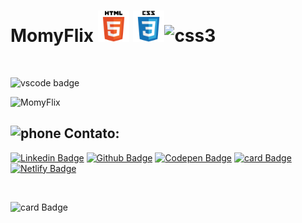
# MomyFlix <img src="https://raw.githubusercontent.com/devicons/devicon/master/icons/html5/html5-original-wordmark.svg" alt="html5" width="50" height="50"/>  <img src="https://raw.githubusercontent.com/devicons/devicon/master/icons/css3/css3-original-wordmark.svg" alt="css3" width="50" height="50"/><img src="https://github.com/martageraldo/awesome-badges/blob/main/img/logoinskape.png" alt="css3" width="50" height="40"/>
<br>

![vscode badge](https://img.shields.io/badge/Made%20with-VSCode-1f425f.svg)

![MomyFlix](https://github.com/martageraldo/momyflix-dio/blob/main/prot%C3%B3tipo.png?raw=true)


## <img src="https://user-images.githubusercontent.com/60014891/168324047-c0ccd0c7-3a0e-45c1-98a1-50ca64b82012.png" alt="phone" width="40"/> Contato: 

[![Linkedin Badge](https://img.shields.io/badge/-LinkedIn-blue?style=social-square&logo=Linkedin&logoColor=white&link=https://www.linkedin.com/in/marta-geraldo/)](https://www.linkedin.com/in/marta-geraldo/)
 [![Github Badge](https://img.shields.io/badge/GitHub--000?style=social&logo=Github&logoColor=&link=https://github.com/martageraldo)](https://github.com/martageraldo)
[![Codepen Badge](https://img.shields.io/badge/-Codepen-black?style=social-square&logo=Codepen&logoColor=white&link=https://codepen.io/martageraldo)](https://codepen.io/martageraldo)
[![card Badge](https://img.shields.io/badge/ProtonMail-8B89CC?style=social-square&logo=protonmail&logoColor=white)](mailto:mggeraldo@protonmail.com) 
[![Netlify Badge](https://img.shields.io/badge/netlify-%23000000.svg?style=social-square&logo=netlify&logoColor=#00C7B7)](https://martageraldo.netlify.app/)

<br>

![card Badge](https://img.shields.io/badge/License-MIT-blue.svg)

